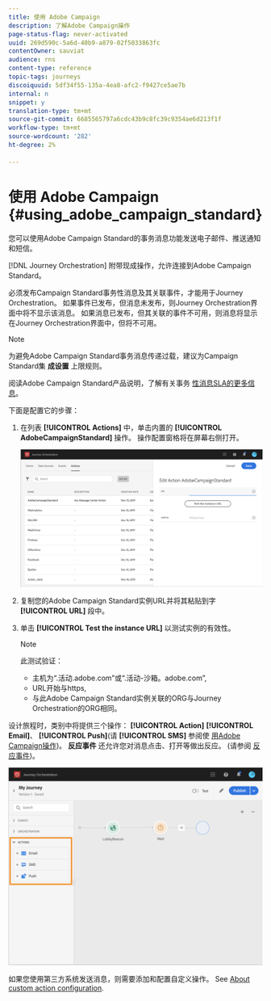 ```yaml
---
title: 使用 Adobe Campaign
description: 了解Adobe Campaign操作
page-status-flag: never-activated
uuid: 269d590c-5a6d-40b9-a879-02f5033863fc
contentOwner: sauviat
audience: rns
content-type: reference
topic-tags: journeys
discoiquuid: 5df34f55-135a-4ea8-afc2-f9427ce5ae7b
internal: n
snippet: y
translation-type: tm+mt
source-git-commit: 6685565797a6cdc43b9c8fc39c9354ae6d213f1f
workflow-type: tm+mt
source-wordcount: '282'
ht-degree: 2%

---
```



# 使用 Adobe Campaign {#using_adobe_campaign_standard}

您可以使用Adobe Campaign Standard的事务消息功能发送电子邮件、推送通知和短信。

[!DNL Journey Orchestration] 附带现成操作，允许连接到Adobe Campaign Standard。

必须发布Campaign Standard事务性消息及其关联事件，才能用于Journey Orchestration。 如果事件已发布，但消息未发布，则Journey Orchestration界面中将不显示该消息。 如果消息已发布，但其关联的事件不可用，则消息将显示在Journey Orchestration界面中，但将不可用。

>[!NOTE]
>
>为避免Adobe Campaign Standard事务消息传递过载，建议为Campaign Standard集 **成设置** 上限规则。
>
>阅读Adobe Campaign Standard产品说明，了解有关事务 [性消息SLA的更多信息](https://helpx.adobe.com/legal/product-descriptions/campaign-standard.html)。

下面是配置它的步骤：

1. 在列表 **[!UICONTROL Actions]** 中，单击内置的 **[!UICONTROL AdobeCampaignStandard]** 操作。 操作配置窗格将在屏幕右侧打开。

   ![](../assets/actioncampaign.png)

1. 复制您的Adobe Campaign Standard实例URL并将其粘贴到字 **[!UICONTROL URL]** 段中。

1. 单击 **[!UICONTROL Test the instance URL]** 以测试实例的有效性。

   >[!NOTE]
   >
   >此测试验证：
   >
   >* 主机为“.活动.adobe.com”或“.活动-沙箱。adobe.com”,
   >* URL开始与https,
   >* 与此Adobe Campaign Standard实例关联的ORG与Journey Orchestration的ORG相同。


设计旅程时，类别中将提供三个操作： **[!UICONTROL Action]** **[!UICONTROL Email]**、 **[!UICONTROL Push]**(请 **[!UICONTROL SMS]** 参阅使 [用Adobe Campaign操作](../building-journeys/using-adobe-campaign-actions.md))。 **反应事件** 还允许您对消息点击、打开等做出反应。 (请参阅 [反应事件](../building-journeys/event-activities.md#section_dhx_gss_dgb))。

![](../assets/journey58.png)

如果您使用第三方系统发送消息，则需要添加和配置自定义操作。 See [About custom action configuration](../action/about-custom-action-configuration.md).
